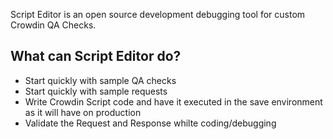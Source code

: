 Script Editor is an open source development debugging tool for custom Crowdin QA Checks.

## What can Script Editor do?
* Start quickly with sample QA checks
* Start quickly with sample requests
* Write Crowdin Script code and have it executed in the save environment as it will have on production
* Validate the Request and Response whilte coding/debugging
